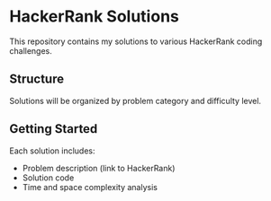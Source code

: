 # HackerRank Solutions

This repository contains my solutions to various HackerRank coding challenges.

## Structure

Solutions will be organized by problem category and difficulty level.

## Getting Started

Each solution includes:
- Problem description (link to HackerRank)
- Solution code
- Time and space complexity analysis